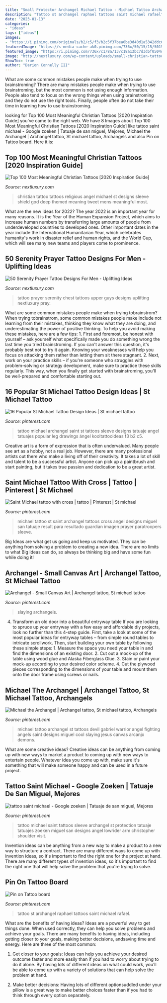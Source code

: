 ```yaml
---
title: "Small Protector Archangel Michael Tattoo - Michael Tattoo Archangel St Tattoos Devil Gabriel Warrior Angel Fighting Angels Saint Designs Miguel Cool Slaying Jesus Canvas Arcanjo Demons"
description: "Tattoo st archangel raphael tattoos saint michael rafael"
date: "2023-01-13"
categories:
- "ideas"
tags: ["ideas"]
images:
- "https://i.pinimg.com/originals/b2/c5/f3/b2c5f37bea0be3d40d1a5342ddc6b9db.png"
featuredImage: "https://s-media-cache-ak0.pinimg.com/736x/50/15/15/501515343008569e84b7ef3f7cfd6e1b--saint-michael-tattoo-st-michael.jpg"
featured_image: "https://i.pinimg.com/736x/c1/8a/13/c18a13bc7d3d5f0504d616f8b8e31527--saint-michael-tattoo-saint-tattoo.jpg"
image: "http://nextluxury.com/wp-content/uploads/small-christian-tattoo-on-males-st-michael.jpg"
ShowToc: true
author: "Darion Connelly III"
---
```



What are some common mistakes people make when trying to use brainstroming?
There are many mistakes people make when trying to use brainstroming, but the most common is not using enough information. People also tend to focus on the wrong things when using brainstroming and they do not use the right tools. Finally, people often do not take their time in learning how to use brainstroming.

	

		
looking for Top 100 Most Meaningful Christian Tattoos [2020 Inspiration Guide] you've came to the right web. We have 8 Images about Top 100 Most Meaningful Christian Tattoos [2020 Inspiration Guide] like tattoo saint michael - Google zoeken | Tatuaje de san miguel, Mejores, Michael the Archangel | Archangel tattoo, St michael tattoo, Archangels and also Pin on Tattoo board. Here it is:
		
    
## Top 100 Most Meaningful Christian Tattoos [2020 Inspiration Guide]

<img loading=lazy src="http://nextluxury.com/wp-content/uploads/small-christian-tattoo-on-males-st-michael.jpg" onerror="this.onerror=null;this.src='https://tse4.mm.bing.net/th?id=OIP.YWG9xQVTBm4F8DaPahegdgHaGy&amp;pid=15.1';" alt="Top 100 Most Meaningful Christian Tattoos [2020 Inspiration Guide]">

_Source: nextluxury.com_

>christian tattoo tattoos religious angel michael st designs sleeve shield god deep themed meaning tweet mens meaningful most. 

	

What are the new ideas for 2022?
The year 2022 is an important year for many reasons. It is the Year of the Human Expansion Project, which aims to increase human numbers by transferring large amounts of people from underdeveloped countries to developed ones. Other important dates in the year include the International Humanitarian Year, which celebrates humanity's work in disaster relief and human rights, and the World Cup, which will see many new teams and players come to prominence.

    
## 50 Serenity Prayer Tattoo Designs For Men - Uplifting Ideas

<img loading=lazy src="http://nextluxury.com/wp-content/uploads/guys-upper-chest-tattoo-with-serenity-prayer-design.jpg" onerror="this.onerror=null;this.src='https://tse4.mm.bing.net/th?id=OIP.ciAlTDmHVnJMvS8zGvBrPwHaHa&amp;pid=15.1';" alt="50 Serenity Prayer Tattoo Designs For Men - Uplifting Ideas">

_Source: nextluxury.com_

>tattoo prayer serenity chest tattoos upper guys designs uplifting nextluxury pray. 

	

What are some common mistakes people make when trying tobrainstrom?
When trying tobrainstrom, some common mistakes people make include not learning from their mistakes, thinking they know what they are doing, and underestimating the power of positive thinking. To help you avoid making these mistakes, here are a few tips: 1. First and foremost, be honest with yourself – ask yourself what specifically made you do something wrong the last time you tried brainstroming. If you can't answer this question, it's probably best not to try it again. Knowing your weaknesses will help you focus on attacking them rather than letting them sit there stagnant. 2. Next, work on your practice skills – if you're someone who struggles with problem-solving or strategy development, make sure to practice these skills regularly. This way, when you finally get started with brainstroming, you'll be well-prepared and comfortable starting out. 
    
## 16 Popular St Michael Tattoo Design Ideas | St Michael Tattoo

<img loading=lazy src="https://i.pinimg.com/originals/b2/c5/f3/b2c5f37bea0be3d40d1a5342ddc6b9db.png" onerror="this.onerror=null;this.src='https://tse4.mm.bing.net/th?id=OIP.NMUpxntzUuXlqgHXO1ITjAHaGn&amp;pid=15.1';" alt="16 Popular St Michael Tattoo Design Ideas | St michael tattoo">

_Source: pinterest.com_

>tattoo michael archangel saint st tattoos sleeve designs tatuaje angel tatuajes popular leg drawings ángel kooltattooideas f3 b2 c5. 

	

Creative art is a form of expression that is often undervalued. Many people see art as a hobby, not a real job. However, there are many professional artists out there who make a living off of their creativity. It takes a lot of skill and talent to be a successful artist. Anyone can pick up a paintbrush and start painting, but it takes true passion and dedication to be a great artist.

    
## Saint Michael Tattoo With Cross | Tattoo | Pinterest | St Michael

<img loading=lazy src="https://s-media-cache-ak0.pinimg.com/736x/50/15/15/501515343008569e84b7ef3f7cfd6e1b--saint-michael-tattoo-st-michael.jpg" onerror="this.onerror=null;this.src='https://tse2.mm.bing.net/th?id=OIP.HwlWoHH6SCgqg_ZkyWPTGAHaKL&amp;pid=15.1';" alt="Saint Michael tattoo with cross | tattoo | Pinterest | St michael">

_Source: pinterest.com_

>michael tattoo st saint archangel tattoos cross angel designs miguel san tatuaje result para resultado guardian imagen prayer paratroopers sleeve. 

	

Big Ideas are what get us going and keep us motivated. They can be anything from solving a problem to creating a new idea. There are no limits to what Big Ideas can do, so always be thinking big and have some fun while doing it!

    
## Archangel - Small Canvas Art | Archangel Tattoo, St Michael Tattoo

<img loading=lazy src="https://i.pinimg.com/736x/19/66/6b/19666bc0d85b6bf001c784bffe493ceb--st-michael-tattoo-small-canvas-art.jpg" onerror="this.onerror=null;this.src='https://tse2.mm.bing.net/th?id=OIP.fDK9iQWGiUnNu_Zis-_rTQHaKA&amp;pid=15.1';" alt="Archangel - Small Canvas Art | Archangel tattoo, St michael tattoo">

_Source: pinterest.com_

>slaying archangels. 

	

4. Transform an old door into a beautiful entryway table
If you are looking to spruce up your entryway with a few easy and affordable diy projects, look no further than this 4-step guide. First, take a look at some of the most popular ideas for entryway tables – from simple round tables to intricate scrollwork. Then, start building your own table by following these simple steps: 1. Measure the space you need your table in and find the dimensions of an existing door. 2. Cut out a mock-up of the table using wood glue and Alaska Fiberglass Glue. 3. Stain or paint your mock-up according to your desired color scheme. 4. Cut the plywood pieces corresponding to the dimensions of your table and mount them onto the door frame using screws or nails.

    
## Michael The Archangel | Archangel Tattoo, St Michael Tattoo, Archangels

<img loading=lazy src="https://i.pinimg.com/originals/f6/48/6c/f6486c37b3fecbaa5271738c706e11a3.jpg" onerror="this.onerror=null;this.src='https://tse4.mm.bing.net/th?id=OIP.rOeT4ryPScdG-yR1uxrhVAHaJq&amp;pid=15.1';" alt="Michael the Archangel | Archangel tattoo, St michael tattoo, Archangels">

_Source: pinterest.com_

>michael tattoo archangel st tattoos devil gabriel warrior angel fighting angels saint designs miguel cool slaying jesus canvas arcanjo demons. 

	

What are some creative ideas?
Creative ideas can be anything from coming up with new ways to market a product to coming up with new ways to entertain people. Whatever idea you come up with, make sure it's something that will make someone happy and can be used in a future project.

    
## Tattoo Saint Michael - Google Zoeken | Tatuaje De San Miguel, Mejores

<img loading=lazy src="https://i.pinimg.com/736x/c1/8a/13/c18a13bc7d3d5f0504d616f8b8e31527--saint-michael-tattoo-saint-tattoo.jpg" onerror="this.onerror=null;this.src='https://tse4.mm.bing.net/th?id=OIP.UFKMBuUKPjgzfr3tTIk7RQHaHa&amp;pid=15.1';" alt="tattoo saint michael - Google zoeken | Tatuaje de san miguel, Mejores">

_Source: pinterest.com_

>tattoo michael saint tattoos sleeve archangel st protection tatuaje tatuajes zoeken miguel san designs angel lowrider arm christopher shoulder visit. 

	

Invention ideas can be anything from a new way to make a product to a new way to structure a contract. There are many different ways to come up with invention ideas, so it's important to find the right one for the project at hand. There are many different types of invention ideas, so it's important to find the right one that will help solve the problem that you're trying to solve.

    
## Pin On Tattoo Board

<img loading=lazy src="https://i.pinimg.com/736x/f1/51/0e/f1510e41bec6f8c6829d9d86876b4d6c--san-rafael-idea.jpg" onerror="this.onerror=null;this.src='https://tse2.mm.bing.net/th?id=OIP.KCQDXYHyqeC1hdLlDMznBQHaNL&amp;pid=15.1';" alt="Pin on Tattoo board">

_Source: pinterest.com_

>tattoo st archangel raphael tattoos saint michael rafael. 

	

What are the benefits of having ideas?
Ideas are a powerful way to get things done. When used correctly, they can help you solve problems and achieve your goals. There are many benefits to having ideas, including getting closer to your goals, making better decisions, andsaving time and energy. Here are three of the most common: 
1. Get closer to your goals: Ideas can help you achieve your desired outcome faster and more easily than if you had to worry about trying to do it alone. By having lots of different ideas on what could work, you’ll be able to come up with a variety of solutions that can help solve the problem at hand.

2. Make better decisions: Having lots of different optionsuddled under your pillow is a great way to make better choices faster than if you had to think through every option separately.

